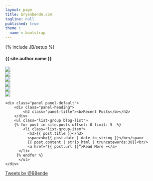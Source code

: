 ```yaml
---
layout: page
title: bryanbende.com
tagline: null
published: true
theme :
  name : bootstrap
---
```


{% include JB/setup %}

<div class="row">
  <div class="col-md-8">
    <div class="panel panel-default">
      <div class="panel-heading">
        <h4 class="panel-title"><b>{{ site.author.name }}</b></h4>
      </div>
      <div class="panel-body ">
        <div class="row">
          <div class="col-xs-2 col-md-2">
            <img src="{{ BASE_PATH }}/self_photo_2.jpg" class="img-responsive img-rounded">
          </div>
          <div class="col-xs-2 col-md-2">
              <a href="https://twitter.com/{{ site.author.twitter }}">
                  <img src="{{ ASSET_PATH }}/resources/social_icons/twitter.png" class="img-responsive" />
              </a>
          </div>
          <div class="col-xs-2 col-md-2">
              <a href="https://github.com/{{ site.author.github }}">
                  <img src="{{ ASSET_PATH }}/resources/social_icons/github.png" class="img-responsive" />
              </a>
          </div>
          <div class="col-xs-2 col-md-2">
              <a href="http://www.linkedin.com/pub/bryan-bende/7/76/600">
                  <img src="{{ ASSET_PATH }}/resources/social_icons/linkedin.png" class="img-responsive" />
              </a>
          </div>
          <div class="col-xs-2 col-md-2">
              <a href="http://www.slideshare.net/BryanBende/presentations">
                  <img src="{{ ASSET_PATH }}/resources/social_icons/slideshare.png" class="img-responsive" />
              </a>
          </div>
          <div class="col-xs-2 col-md-2">
              <a href="{{ BASE_PATH }}/atom.xml">
                  <img src="{{ ASSET_PATH }}/resources/social_icons/rss.png" class="img-responsive" />
              </a>
          </div>
        </div>
      </div>
</div>

    <div class="panel panel-default">
        <div class="panel-heading">
            <h2 class="panel-title"><b>Recent Posts</b></h2>
        </div>
        <ul class="list-group blog-list">
        {% for post in site.posts offset: 0 limit: 5  %}
            <li class="list-group-item">
              <h3>{{ post.title }}</h3>
              <span><b>{{ post.date | date_to_string }}</b></span> -
              {{ post.content | strip_html | truncatewords:30}}<br/>
              <a href="{{ post.url }}">Read More »</a>
          </li>
         {% endfor %}
          </ul>
    </div>
  </div>
  <div class="col-md-4">
    <a class="twitter-timeline" href="https://twitter.com/BBende" data-widget-id="627527690225061888">Tweets by @BBende</a>
    <script>!function(d,s,id){var js,fjs=d.getElementsByTagName(s)[0],p=/^http:/.test(d.location)?'http':'https';if(!d.getElementById(id)){js=d.createElement(s);js.id=id;js.src=p+"://platform.twitter.com/widgets.js";fjs.parentNode.insertBefore(js,fjs);}}(document,"script","twitter-wjs");</script>
  </div>
</div>
